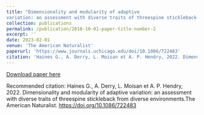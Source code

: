 ```yaml
---
title: "Dimensionality and modularity of adaptive
variation: an assessment with diverse traits of threespine stickleback from diverse environments"
collection: publications
permalink: /publication/2010-10-01-paper-title-number-2
excerpt: ''
date: 2023-02-01
venue: 'The American Naturalist'
paperurl: 'https://www.journals.uchicago.edu/doi/10.1086/722483'
citation: 'Haines G., A. Derry, L. Moisan et A. P. Hendry, 2022. Dimensionality and modularity of adaptive variation: an assessment with diverse traits of threespine stickleback from diverse environments.The American Naturalist. https://doi.org/10.1086/722483'
---
```


[Download paper here](https://www.journals.uchicago.edu/doi/10.1086/722483)

Recommended citation: Haines G., A. Derry, L. Moisan et A. P. Hendry, 2022. Dimensionality and modularity of adaptive variation: an assessment with diverse traits of threespine stickleback from diverse environments.The American Naturalist. https://doi.org/10.1086/722483
